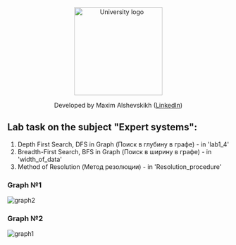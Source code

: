 <!-- UNIVERSITY LOGO -->
<div align="center">
  <a href="https://bmstu.ru">
    <img src="https://user-images.githubusercontent.com/67475107/225371733-8fd6f639-bf62-49bd-866c-4e08116fa20c.png" alt="University logo" height="200">
  </a>
  
  Developed by Maxim Alshevskikh (<a href="https://www.linkedin.com/in/maxim-alshevskikh-b473b42b3/">LinkedIn</a>)
  <br/>
</div>

<h2>Lab task on the subject "Expert systems":</h2>
<ol>
  <li>Depth First Search, DFS in Graph (Поиск в глубину в графе) - in 'lab1_4'</li>
  <li>Breadth-First Search, BFS in Graph (Поиск в ширину в графе) - in 'width_of_data'</li>
  <li>Method of Resolution (Метод резолюции) - in 'Resolution_procedure'</li>
</ol>

<h3>Graph №1</h3>

![graph2](https://github.com/user-attachments/assets/4c4940bb-9bd8-41bc-8b4d-a04be0a3633f)

<h3>Graph №2</h3>

![graph1](https://github.com/user-attachments/assets/c63daf1d-23a3-413b-9c3a-190e4b8e3297)

